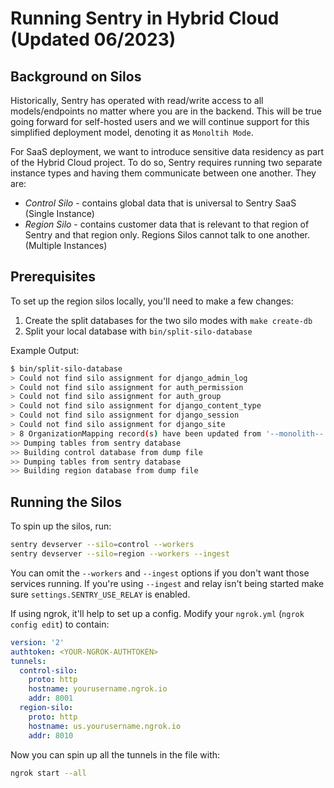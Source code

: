 # Running Sentry in Hybrid Cloud (Updated 06/2023)

## Background on Silos

Historically, Sentry has operated with read/write access to all models/endpoints no matter where you are in the backend. This will be true going forward for self-hosted users and we will continue support for this simplified deployment model, denoting it as `Monoltih Mode`.

For SaaS deployment, we want to introduce sensitive data residency as part of the Hybrid Cloud project. To do so, Sentry requires running two separate instance types and having them communicate between one another. They are:

- _Control Silo_ - contains global data that is universal to Sentry SaaS (Single Instance)
- _Region Silo_ - contains customer data that is relevant to that region of Sentry and that region only. Regions Silos cannot talk to one another. (Multiple Instances)

## Prerequisites

To set up the region silos locally, you'll need to make a few changes:

1. Create the split databases for the two silo modes with `make create-db`
2. Split your local database with `bin/split-silo-database`

Example Output:

```sh
$ bin/split-silo-database
> Could not find silo assignment for django_admin_log
> Could not find silo assignment for auth_permission
> Could not find silo assignment for auth_group
> Could not find silo assignment for django_content_type
> Could not find silo assignment for django_session
> Could not find silo assignment for django_site
> 8 OrganizationMapping record(s) have been updated from '--monolith--' to 'us'
>> Dumping tables from sentry database
>> Building control database from dump file
>> Dumping tables from sentry database
>> Building region database from dump file
```

## Running the Silos

To spin up the silos, run:

```sh
sentry devserver --silo=control --workers
sentry devserver --silo=region --workers --ingest
```

You can omit the `--workers` and `--ingest` options if you don't want those services running.
If you're using `--ingest` and relay isn't being started make sure `settings.SENTRY_USE_RELAY` is enabled.

If using ngrok, it'll help to set up a config. Modify your `ngrok.yml` (`ngrok config edit`) to contain:

```yml
version: '2'
authtoken: <YOUR-NGROK-AUTHTOKEN>
tunnels:
  control-silo:
    proto: http
    hostname: yourusername.ngrok.io
    addr: 8001
  region-silo:
    proto: http
    hostname: us.yourusername.ngrok.io
    addr: 8010
```

Now you can spin up all the tunnels in the file with:

```sh
ngrok start --all
```
